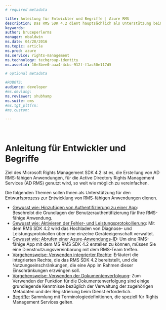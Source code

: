 ```yaml
---
# required metadata

title: Anleitung für Entwickler und Begriffe | Azure RMS
description: Das RMS SDK 4.2 dient hauptsächlich als Unterstützung beim Erstellen von AD RMS-fähigen Anwendungen, bei denen der AD RMS-Datenschutz genutzt wird. Der Prozess soll für Sie so einfach wie möglich gestaltet werden.
keywords:
author: bruceperlerms
manager: mbaldwin
ms.date: 04/28/2016
ms.topic: article
ms.prod: azure
ms.service: rights-management
ms.technology: techgroup-identity
ms.assetid: 10e3bee0-aaa4-4cbc-912f-f1ac50e117d5

# optional metadata

#ROBOTS:
audience: developer
#ms.devlang:
ms.reviewer: shubhamp
ms.suite: ems
#ms.tgt_pltfrm:
#ms.custom:

---
```


﻿
# Anleitung für Entwickler und Begriffe
Ziel des Microsoft Rights Management SDK 4.2 ist es, die Erstellung von AD RMS-fähigen Anwendungen, für die Active Directory Rights Management Services (AD RMS) genutzt wird, so weit wie möglich zu vereinfachen.

Die folgenden Themen sollen Ihnen als Unterstützung für den Entwurfsprozess zur Entwicklung von RMS-fähigen Anwendungen dienen.

- [Gewusst wie: Hinzufügen von Authentifizierung zu einer App](authentication-integration.md): Beschreibt die Grundlagen der Benutzerauthentifizierung für Ihre RMS-fähige Anwendung.
- [Gewusst wie: Aktivieren der Fehler- und Leistungsprotokollierung](enabling-logging.md): Mit dem RMS SDK 4.2 wird das Hochladen von Diagnose- und Leistungsprotokollen über eine einzelne Geräteeigenschaft verwaltet.
- [Gewusst wie: Abrufen einer Azure-Anwendungs-ID](application-id.md): Um eine RMS-fähige App mit dem MS RMS SDK 4.2 erstellen zu können, müssen Sie eine Dienstnutzungsvereinbarung mit dem RMS-Team treffen.
- [Vorgehensweise: Verwenden integrierter Rechte](built-in-rights-usage-restriction-reference.md): Erläutert die integrierten Rechte, die das RMS SDK 4.2 bereitstellt, und die Nutzungseinschränkungen, die eine App im Rahmen dieser Einschränkungen erzwingen soll.
- [Vorgehensweise: Verwenden der Dokumentenverfolgung](how-to-use-document-tracking.md): Zum Verwenden der Funktion für die Dokumentenverfolgung sind einige grundlegende Kenntnisse bezüglich der Verwaltung der zugehörigen Metadaten und der Registrierung beim Dienst erforderlich.
- [Begriffe](terms.md): Sammlung mit Terminologiedefinitionen, die speziell für Rights Management Services gelten.

 

 

 


<!--HONumber=Apr16_HO3-->


